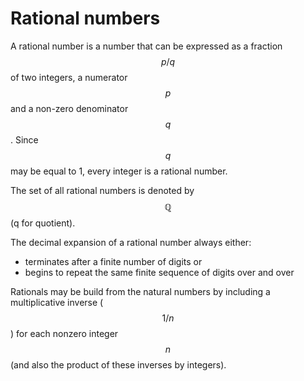 # Rational numbers


A rational number is a number that can be expressed as a fraction $$p/q$$ of two integers, a numerator $$p$$ and a non-zero denominator $$q$$. Since $$q$$ may be equal to 1, every integer is a rational number.

The set of all rational numbers is denoted by $$\mathbb {Q}$$ (q for quotient).

The decimal expansion of a rational number always either:
- terminates after a finite number of digits or 
- begins to repeat the same finite sequence of digits over and over

Rationals may be build from the natural numbers by including a multiplicative inverse ($$1/n$$) for each nonzero integer $$n$$ (and also the product of these inverses by integers).
